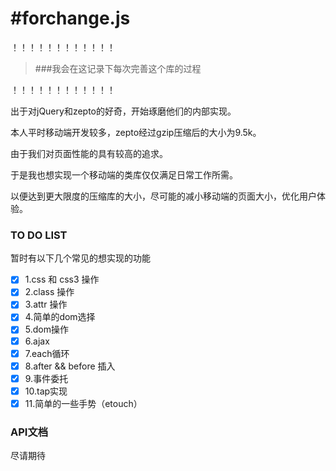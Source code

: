 #forchange.js
===

！！！！！！！！！！！！

> ###我会在这记录下每次完善这个库的过程

！！！！！！！！！！！！
 

出于对jQuery和zepto的好奇，开始琢磨他们的内部实现。

本人平时移动端开发较多，zepto经过gzip压缩后的大小为9.5k。

由于我们对页面性能的具有较高的追求。 

于是我也想实现一个移动端的类库仅仅满足日常工作所需。

以便达到更大限度的压缩库的大小，尽可能的减小移动端的页面大小，优化用户体验。



### TO DO LIST


暂时有以下几个常见的想实现的功能

- [x] 1.css 和 css3  操作
- [x] 2.class 操作
- [x] 3.attr 操作
- [x] 4.简单的dom选择
- [x] 5.dom操作
- [x] 6.ajax
- [x] 7.each循环
- [x] 8.after && before 插入
- [x] 9.事件委托
- [x] 10.tap实现
- [x] 11.简单的一些手势（etouch）

### API文档


尽请期待